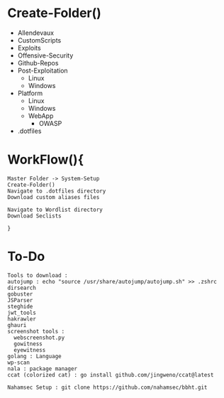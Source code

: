 # Create-Folder()
- Allendevaux
- CustomScripts
- Exploits
- Offensive-Security
- Github-Repos
- Post-Exploitation
  - Linux
  - Windows
- Platform
  - Linux
  - Windows
  - WebApp
    - OWASP
- .dotfiles


# WorkFlow(){
```
Master Folder -> System-Setup
Create-Folder()
Navigate to .dotfiles directory
Download custom aliases files

Navigate to Wordlist directory
Download Seclists

}
```
# To-Do
```
Tools to download :
autojump : echo "source /usr/share/autojump/autojump.sh" >> .zshrc 
dirsearch
gobuster
JSParser
steghide
jwt_tools
hakrawler
ghauri
screenshot tools :
  webscreenshot.py
  gowitness
  eyewitness
golang : Language
wp-scan
nala : package manager
ccat (colorized cat) : go install github.com/jingweno/ccat@latest

Nahamsec Setup : git clone https://github.com/nahamsec/bbht.git

